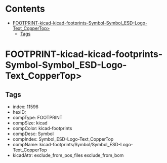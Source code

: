 



Contents
========

* [FOOTPRINT-kicad-kicad-footprints-Symbol-Symbol_ESD-Logo-Text_CopperTop>](#footprint-kicad-kicad-footprints-symbol-symbol_esd-logo-text_coppertop)
	* [Tags](#tags)

# FOOTPRINT-kicad-kicad-footprints-Symbol-Symbol_ESD-Logo-Text_CopperTop>

## Tags

- index: 11596
- hexID: 
- oompType: FOOTPRINT
- oompSize: kicad
- oompColor: kicad-footprints
- oompDesc: Symbol
- oompIndex: Symbol_ESD-Logo-Text_CopperTop
- oompName: kicad-footprints/Symbol/Symbol_ESD-Logo-Text_CopperTop
- kicadAttr: exclude_from_pos_files exclude_from_bom
